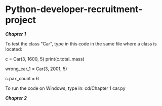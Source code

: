 # Python-developer-recruitment-project

***Chapter 1***

To test the class "Car", type in this code in the same file where a class is located:

c = Car(3, 1600, 5)
print(c.total_mass)

wrong_car_1 = Car(3, 2001, 5)

c.pax_count = 6

To run the code on Windows, type in:
cd/Chapter 1
car.py

***Chapter 2***

